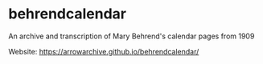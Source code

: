 # behrendcalendar
An archive and transcription of Mary Behrend's calendar pages from 1909

Website: https://arrowarchive.github.io/behrendcalendar/
